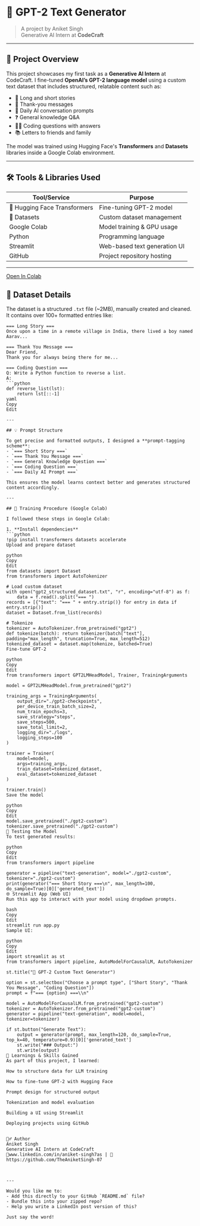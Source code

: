 # 🤖 GPT-2 Text Generator
> A project by Aniket Singh  
> Generative AI Intern at **CodeCraft**

---

## 📌 Project Overview

This project showcases my first task as a **Generative AI Intern** at CodeCraft. I fine-tuned **OpenAI’s GPT-2 language model** using a custom text dataset that includes structured, relatable content such as:
- 📝 Long and short stories
- 💌 Thank-you messages
- 💬 Daily AI conversation prompts
- ❓ General knowledge Q&A
- 👨‍💻 Coding questions with answers
- 📚 Letters to friends and family

The model was trained using Hugging Face's **Transformers** and **Datasets** libraries inside a Google Colab environment.

---

## 🛠️ Tools & Libraries Used

| Tool/Service         | Purpose                              |
|----------------------|--------------------------------------|
| 🤗 Hugging Face Transformers | Fine-tuning GPT-2 model           |
| 🤗 Datasets           | Custom dataset management            |
| Google Colab         | Model training & GPU usage           |
| Python               | Programming language                 |
| Streamlit            | Web-based text generation UI         |
| GitHub               | Project repository hosting           |

---
[Open In Colab](https://colab.research.google.com/drive/1SCr8leJzUS-HpRv9uqttF49nSp3_80ox?usp=sharing)

## 📂 Dataset Details

The dataset is a structured `.txt` file (~2MB), manually created and cleaned. It contains over 100+ formatted entries like:

```text
=== Long Story ===
Once upon a time in a remote village in India, there lived a boy named Aarav...

=== Thank You Message ===
Dear Friend,  
Thank you for always being there for me...

=== Coding Question ===
Q: Write a Python function to reverse a list.  
A:
```python
def reverse_list(lst):
    return lst[::-1]
yaml
Copy
Edit

---

## 💡 Prompt Structure

To get precise and formatted outputs, I designed a **prompt-tagging scheme**:
- `=== Short Story ===`
- `=== Thank You Message ===`
- `=== General Knowledge Question ===`
- `=== Coding Question ===`
- `=== Daily AI Prompt ===`

This ensures the model learns context better and generates structured content accordingly.

---

## 📍 Training Procedure (Google Colab)

I followed these steps in Google Colab:

1. **Install dependencies**
```python
!pip install transformers datasets accelerate
Upload and prepare dataset

python
Copy
Edit
from datasets import Dataset
from transformers import AutoTokenizer

# Load custom dataset
with open("gpt2_structured_dataset.txt", "r", encoding="utf-8") as f:
    data = f.read().split("=== ")
records = [{"text": "=== " + entry.strip()} for entry in data if entry.strip()]
dataset = Dataset.from_list(records)

# Tokenize
tokenizer = AutoTokenizer.from_pretrained("gpt2")
def tokenize(batch): return tokenizer(batch["text"], padding="max_length", truncation=True, max_length=512)
tokenized_dataset = dataset.map(tokenize, batched=True)
Fine-tune GPT-2

python
Copy
Edit
from transformers import GPT2LMHeadModel, Trainer, TrainingArguments

model = GPT2LMHeadModel.from_pretrained("gpt2")

training_args = TrainingArguments(
    output_dir="./gpt2-checkpoints",
    per_device_train_batch_size=2,
    num_train_epochs=3,
    save_strategy="steps",
    save_steps=500,
    save_total_limit=2,
    logging_dir="./logs",
    logging_steps=100
)

trainer = Trainer(
    model=model,
    args=training_args,
    train_dataset=tokenized_dataset,
    eval_dataset=tokenized_dataset
)

trainer.train()
Save the model

python
Copy
Edit
model.save_pretrained("./gpt2-custom")
tokenizer.save_pretrained("./gpt2-custom")
🧪 Testing the Model
To test generated results:

python
Copy
Edit
from transformers import pipeline

generator = pipeline("text-generation", model="./gpt2-custom", tokenizer="./gpt2-custom")
print(generator("=== Short Story ===\n", max_length=100, do_sample=True)[0]['generated_text'])
🌐 Streamlit App (Web UI)
Run this app to interact with your model using dropdown prompts.

bash
Copy
Edit
streamlit run app.py
Sample UI:

python
Copy
Edit
import streamlit as st
from transformers import pipeline, AutoModelForCausalLM, AutoTokenizer

st.title("🧠 GPT-2 Custom Text Generator")

option = st.selectbox("Choose a prompt type", ["Short Story", "Thank You Message", "Coding Question"])
prompt = f"=== {option} ===\\n"

model = AutoModelForCausalLM.from_pretrained("gpt2-custom")
tokenizer = AutoTokenizer.from_pretrained("gpt2-custom")
generator = pipeline("text-generation", model=model, tokenizer=tokenizer)

if st.button("Generate Text"):
    output = generator(prompt, max_length=120, do_sample=True, top_k=40, temperature=0.9)[0]['generated_text']
    st.write("### Output:")
    st.write(output)
🧠 Learnings & Skills Gained
As part of this project, I learned:

How to structure data for LLM training

How to fine-tune GPT-2 with Hugging Face

Prompt design for structured output

Tokenization and model evaluation

Building a UI using Streamlit

Deploying projects using GitHub


🙋‍♂️ Author
Aniket Singh
Generative AI Intern at CodeCraft
🔗www.linkedin.com/in/aniket-singh7as | 🔗 https://github.com/TheAniketSingh-07 



---

Would you like me to:
- Add this directly to your GitHub `README.md` file?
- Bundle this into your zipped repo?
- Help you write a LinkedIn post version of this?

Just say the word!
